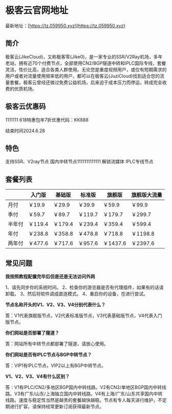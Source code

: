 # 极客云官网地址

最新地址：[https://tz.059950.xyz](https://tz.059950.xyz)

## 简介

极客云(JikeCloud)，又称极客零(Jike0)，是一家专业的SSR/V2Ray机场，多年老站，拥有近70个付费节点，全部使用CN2/BGP隧道中转和IPLC国际专线，套餐灵活，性价比高，适合各类人群使用。无论您是重度视频用户，或仅有短期需求的用户或者对流量使用频率低的用户，都可以在极客云(JuziCloud)找到适合您的流量套餐。极客云曾经还做过免费公益机场，后来迫于成本压力而停运，转成完全收费的优质机场。

## 极客云优惠码
1111111
618特惠包年7折优惠代码：KK888 

结束时间2024.6.28

## 特色

支持SSR、V2ray节点
国内中转节点1111111111111
解锁流媒体
IPLC专线节点

## 套餐列表

||入门版|基础版|标准版|旗舰版|旗舰版大流量|
|----|----|----|----|----|----|
|月付|￥19.9|￥29.9|￥39.9|￥59.9|￥99.9|
|季付|￥59.7|￥89.7|￥119.7|￥179.7|￥299.7|
|半年付|￥119.4|￥179.4|￥239.4|￥359.4|￥599.4|
|年付|￥238.8|￥358.8|￥478.8|￥718.8|￥1198.8|
|两年付|￥477.6|￥717.6|￥957.6|￥1437.6|￥2397.6|

## 常见问题

**我按照教程配置完毕后但是还是无法访问外网**

1、请先同步你的系统时间。
2、检查你的游览器是否有代理插件，如果有的话请卸载。
3、然后将软件调成直连模式。
4、重启你的设备，在进行尝试。

**节点名称开头的V1、V2、V3、V4分别代表什么？**

答：V1代表旗舰版节点，V2代表标准版节点，V3代表基础版节点，V4代表入门版节点。

**你们网站是否部署了隧道？**

答：网站所有中转节点都部署了隧道，请放心使用。

**你们网站是否有IPLC节点与BGP中转节点？**

答：VIP1有IPLC节点，VIP2以上有BGP中转节点。

**V1、V2、V3、V4有什么区别？**

答：V1有IPLC/CN2/多地区BGP国内中转线路。V2有CN2/单地区BGP国内中转线路。V3有广东/山东/上海独立国内中转线路。V4有上海/广东/山东共享国内中转线路。速度与稳定性当然是越贵的套餐越快越稳。节点有专人每天进行维护，不定期进行扩容，请保持经常更新订阅获得最新节点。


